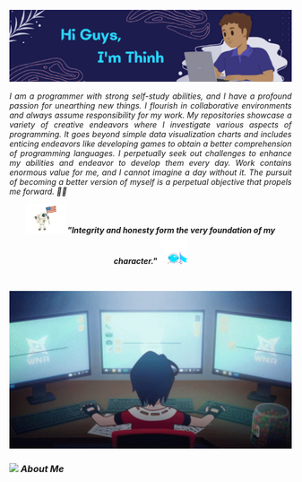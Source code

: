 <p align="center">
<img src="./assets/banner.png" width="1100" /> 
</p>
<p align="justify">
  <em>
	  I am a programmer with strong self-study abilities, and I have a profound passion for unearthing new things. I flourish in collaborative environments and always assume responsibility for my work. My repositories showcase a variety of creative endeavors where I investigate various aspects of programming. It goes beyond simple data visualization charts and includes enticing endeavors like developing games to obtain a better comprehension of programming languages. I perpetually seek out challenges to enhance my abilities and endeavor to develop them every day. Work contains enormous value for me, and I cannot imagine a day without it. The pursuit of becoming a better version of myself is a perpetual objective that propels me forward. 👨‍💻
  </em> 
  <br>
</p>
<p align="center">
	<img src="./assets/astronaut-apollo.gif" width="70" /> <b><i>"Integrity and honesty form the very foundation of my character."</i></b> <img src="./assets/hodlnaut-crypto.gif" width="50" />
</p>

<br>
<p align="center">
<img src="./assets/ninjala-jane.gif" width="700" /> 
</p>


### <img src="./images/stats.gif" width="30px"> **_About Me_**
